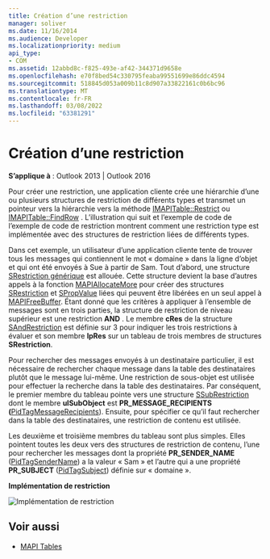 ```yaml
---
title: Création d’une restriction
manager: soliver
ms.date: 11/16/2014
ms.audience: Developer
ms.localizationpriority: medium
api_type:
- COM
ms.assetid: 12abbd8c-f825-493e-af42-344371d9658e
ms.openlocfilehash: e70f8bed54c330795feaba99551699e86ddc4594
ms.sourcegitcommit: 518845d053a009b11c8d907a33822161c0b6bc96
ms.translationtype: MT
ms.contentlocale: fr-FR
ms.lasthandoff: 03/08/2022
ms.locfileid: "63381291"
---
```

# <a name="building-a-restriction"></a>Création d’une restriction

**S’applique à** : Outlook 2013 | Outlook 2016 
  
Pour créer une restriction, une application cliente crée une hiérarchie d’une ou plusieurs structures de restriction de différents types et transmet un pointeur vers la hiérarchie vers la méthode [IMAPITable::Restrict](imapitable-restrict.md) ou [IMAPITable::FindRow](imapitable-findrow.md) . L’illustration qui suit et l’exemple [](sample-restriction-code.md) de code de l’exemple de code de restriction montrent comment une restriction type est implémentée avec des structures de restriction liées de différents types. 

Dans cet exemple, un utilisateur d’une application cliente tente de trouver tous les messages qui contiennent le mot « domaine » dans la ligne d’objet et qui ont été envoyés à Sue à partir de Sam. Tout d’abord, une structure [SRestriction générique](srestriction.md) est allouée. Cette structure devient la base d’autres appels à la fonction [MAPIAllocateMore](mapiallocatemore.md) pour créer des structures [SRestriction](srestriction.md) et [SPropValue](spropvalue.md) liées qui peuvent être libérées en un seul appel à [MAPIFreeBuffer](mapifreebuffer.md). Étant donné que les critères à appliquer à l’ensemble de messages sont en trois parties, la structure de restriction de niveau supérieur est une restriction **AND** . Le membre **cRes** de la structure [SAndRestriction](sandrestriction.md) est définie sur 3 pour indiquer les trois restrictions à évaluer et son membre **lpRes** sur un tableau de trois membres de structures **SRestriction**. 
  
Pour rechercher des messages envoyés à un destinataire particulier, il est nécessaire de rechercher chaque message dans la table des destinataires plutôt que le message lui-même. Une restriction de sous-objet est utilisée pour effectuer la recherche dans la table des destinataires. Par conséquent, le premier membre du tableau pointe vers une structure [SSubRestriction](ssubrestriction.md) dont le membre **ulSubObject** est **PR_MESSAGE_RECIPIENTS (**[PidTagMessageRecipients](pidtagmessagerecipients-canonical-property.md)). Ensuite, pour spécifier ce qu’il faut rechercher dans la table des destinataires, une restriction de contenu est utilisée. 
  
Les deuxième et troisième membres du tableau sont plus simples. Elles pointent toutes les deux vers des structures de restriction de contenu, l’une pour rechercher les messages dont la propriété **PR_SENDER_NAME** ([PidTagSenderName](pidtagsendername-canonical-property.md)) a la valeur « Sam » et l’autre qui a une propriété **PR_SUBJECT** ([PidTagSubject](pidtagsubject-canonical-property.md)) définie sur « domaine ».
  
**Implémentation de restriction**
  
![Implémentation de restriction](media/amapi_61.gif "Implémentation de restriction")
  
## <a name="see-also"></a>Voir aussi

- [MAPI Tables](mapi-tables.md)

